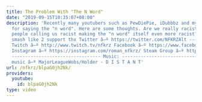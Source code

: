 ```yaml
---
title: The Problem With "The N Word"
date: "2019-09-15T10:35:07+08:00"
description: 'Recently many youtubers such as PewDiePie, iDubbbz and myself got backlash
  for saying the "n word". Here are some thoughts. Are we really racist or are the
  people calling us racist making the "n word" itself even more racist? new format,
  smash like 2 support thx Twitter â–º https://twitter.com/NFKRZAlt ---------------------------------
  Twitch â–º http://www.twitch.tv/nfkrz Facebook â–º https://www.facebook.com/NFKRZ1
  Instagram â–º https://instagram.com/roman_nfkrz/ Steam Group â–º http://steamcommunity.com/groups/nfkrzgroup
  --------------------------------- Music: --------------------------------- Outro
  music â–º MajorLeagueWobs/Holder - D I S T A N T'
url: /nfkrz/blpaG0jh2Nk/
providers:
  youtube:
    id: blpaG0jh2Nk
type: video
---
```

